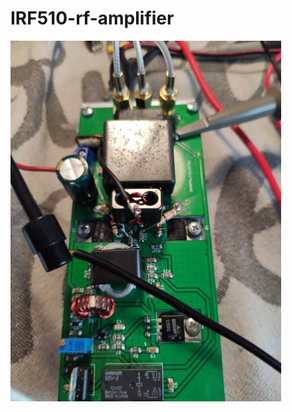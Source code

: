 # IRF510-rf-amplifier

![VFO](https://github.com/paulh002/IRF510-rf-amplifier/blob/main/Smallt3.jpg)
